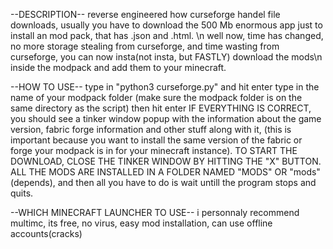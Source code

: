 --DESCRIPTION--
reverse engineered how curseforge handel file downloads, usually you have to download the 500 Mb enormous app just to install an mod pack, that has .json and .html. \n
well now, time has changed, no more storage stealing from curseforge, and time wasting from curseforge, you can now insta(not insta, but FASTLY) download the mods\n
inside the modpack and add them to your minecraft. 

--HOW TO USE--
type in "python3 curseforge.py" and hit enter
type in the name of your modpack folder (make sure the modpack folder is on the same directory as the script) then hit enter
IF EVERYTHING IS CORRECT, you should see a tinker window popup with the information about the game version, fabric forge information and other stuff along with it, 
(this is important because you want to install the same version of the fabric or forge your modpack is in for your minecraft instance). 
TO START THE DOWNLOAD, CLOSE THE TINKER WINDOW BY HITTING THE "X" BUTTON.
ALL THE MODS ARE INSTALLED IN A FOLDER NAMED "MODS" OR "mods"(depends), and then all you have to do is wait untill the program stops and quits.

--WHICH MINECRAFT LAUNCHER TO USE--
i personnaly recommend multimc, its free, no virus, easy mod installation, can use offline accounts(cracks)
